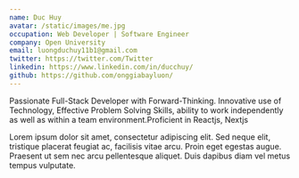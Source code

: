 ```yaml
---
name: Duc Huy
avatar: /static/images/me.jpg
occupation: Web Developer | Software Engineer
company: Open University
email: luongduchuy11b1@gmail.com
twitter: https://twitter.com/Twitter
linkedin: https://www.linkedin.com/in/ducchuy/
github: https://github.com/onggiabayluon/
---
```


Passionate Full-Stack Developer with Forward-Thinking. Innovative use of Technology, Effective Problem Solving Skills, ability to work independently as well as within a team environment.Proficient in Reactjs, Nextjs

Lorem ipsum dolor sit amet, consectetur adipiscing elit. Sed neque elit, tristique placerat feugiat ac, facilisis vitae arcu. Proin eget egestas augue. Praesent ut sem nec arcu pellentesque aliquet. Duis dapibus diam vel metus tempus vulputate.
